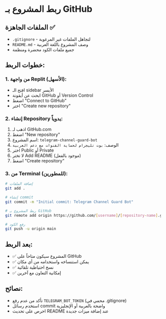 # ربط المشروع بـ GitHub

## الملفات الجاهزة ✅
- `.gitignore` - لتجاهل الملفات غير المرغوبة
- `README.md` - وصف المشروع باللغة العربية
- جميع ملفات الكود محضرة ومنظمة

## خطوات الربط:

### 1. من واجهة Replit (الأسهل):
- افتح الـ sidebar الأيسر
- ابحث عن أيقونة GitHub أو Version Control
- اضغط "Connect to GitHub"
- اختر "Create new repository"

### 2. إنشاء Repository يدوياً:
1. اذهب لـ GitHub.com
2. اضغط "New repository"
3. اسم المشروع: `telegram-channel-guard-bot`
4. الوصف: `بوت تليجرام لحماية القنوات مع دعم العربية`
5. اختر Public أو Private
6. لا تختر Add README (موجود بالفعل)
7. اضغط "Create repository"

### 3. من Terminal (للمطورين):
```bash
# إضافة الملفات
git add .

# إنشاء commit
git commit -m "Initial commit: Telegram Channel Guard Bot"

# ربط المشروع بـ GitHub
git remote add origin https://github.com/[username]/[repository-name].git

# رفع الكود
git push -u origin main
```

## بعد الربط:
- ✅ المشروع سيكون متاحاً على GitHub
- ✅ يمكن استنساخه واستخدامه من أي مكان
- ✅ نسخ احتياطية تلقائية
- ✅ إمكانية التعاون مع آخرين

## نصائح:
- تأكد من عدم رفع `TELEGRAM_BOT_TOKEN` (محمي في .gitignore)
- استخدم رسائل commit واضحة بالعربية أو الإنجليزية
- احرص على تحديث README عند إضافة ميزات جديدة
